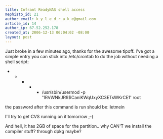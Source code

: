 ```yaml
--- 
title: Infrant ReadyNAS shell access
mephisto_id: 21
author_email: k_y_l_e_d_r_a_k_e@gmail.com
article_id: 14
author_ip: 67.52.252.178
created_at: 2006-12-13 06:04:02 -08:00
layout: post
---
```

Just broke in a few minutes ago, thanks for the awesome tipoff. I've got a simple entry you can stick into /etc/crontab to do the job without needing a shell script:

* * * * * /usr/sbin/usermod -p '$1$RVWNkJR9$CaniKWqUxyXC3ETsWKrCE1' root

the password after this command is run should be: letmein

I'll try to get CVS running on it tomorrow ;-)

And hell, it has 2GB of space for the partition.. why CAN'T we install the compiler stuff? through dpkg maybe?
